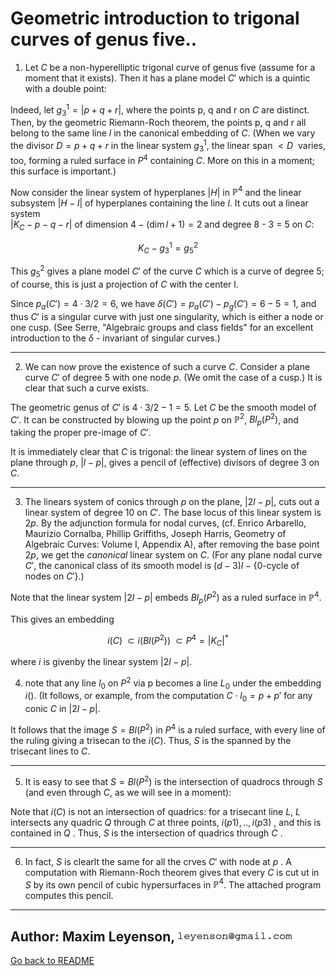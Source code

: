 # Geometric introduction to trigonal curves of genus five..


1. Let $`C`$ be a non-hyperelliptic trigonal  curve of genus five (assume for a moment that it
exists). Then it has a plane model $`C'`$ which is a quintic with a double point:

Indeed, let $`g_3^1 = |p + q + r|`$, where the points p, q and r on $`C`$ are distinct.
Then, by the geometric Riemann-Roch theorem, the points p, q and r 
all belong to the same line $`l`$ in the canonical embedding of $`C`$. (When we vary the divisor
$`D = p + q + r`$ in the linear system $`g_3^1`$, the linear span $`<D\>`$ varies, too, forming a ruled surface
in $`P^4`$ containing $`C`$. More on this in a moment; this surface is important.)
  
Now consider the linear system of hyperplanes $`|H|`$ in $`\mathbb{P}^4`$ and the linear subsystem
$`|H - l|`$ of hyperplanes containing the line $`l`$. It cuts out a linear system  
$`|K_C - p - q - r| `$ of dimension $`4 - ( \dim l + 1) = 2`$ and degree 8 - 3 = 5 on $`C`$:

```math
    K_C - g_3^1 = g_5^2
```
This $`g_5^2`$ gives a plane model $`C'`$ of the curve $`C`$ which is a curve of degree 5;
of course, this is just a projection of $`C`$ with the center l.

Since $`p_a(C') = 4 \cdot 3 / 2 = 6`$, we have $` \delta(C') = p_a(C') - p_g(C') = 
6 - 5 = 1`$, and thus $`C'`$ is a singular curve with just one singularity, which is either a node or one cusp.
(See Serre, "Algebraic groups and class fields" for an excellent introduction to the $`\delta`$ - invariant of
singular curves.)

---------------------------------------------------------------------

2. We can now prove the existence of such a curve $`C`$. Consider a plane curve $`C'`$
of degree 5 with one node $`p`$. (We omit the case of a cusp.) It is clear that such a curve exists.

The geometric genus of $`C'`$ is $`4 \cdot 3 / 2 - 1 = 5`$. Let $`C`$ be the smooth model of $`C'`$.
It can be constructed by blowing up the point $`p`$ on $`\mathbb{P}^2`$, $`Bl_p(P^2)`$, and taking the proper
pre-image of $`C'`$.

It is immediately clear that $`C`$ is trigonal: the linear system of lines
on the plane through $`p`$, $`|l - p|`$, gives a pencil of (effective) divisors
of degree 3 on $`C`$.

---------------------------------------------------------------------- 
3. The linears system of conics through $`p`$ on the plane, $`|2 l - p|`$,
cuts out a linear system of degree 10 on $`C'`$. The base locus of this linear 
system is $`2p`$. By the adjunction formula for nodal curves, (cf. 
Enrico Arbarello, Maurizio Cornalba, Phillip Griffiths, Joseph Harris,
Geometry of Algebraic Curves: Volume I, Appendix A), after removing the base point $`2p`$, 
we get the _canonical_ linear system on $`C`$. (For any plane nodal curve $C'$,
the canonical class of its smooth model is $` (d-3) l - \{ \text{0-cycle of nodes on } C' \} `$.)

Note that the linear system $`|2l - p|`$ embeds $`Bl_p(P^2)`$ as a ruled surface in $`\mathbb{P}^4`$.

This gives an embedding

```math
   i(C) \; \subset i(Bl(P^2)) \; \subset P^4 = |K_C|^*
```

where $`i`$ is givenby the linear system $`|2l - p|`$.

4. note that any line $`l_0`$ on $`P^2`$ via p becomes a line $`L_0`$ under the embedding
$`i()`$. (It follows, or example, from the computation $`C \cdot l_0 = p + p'`$ for
any conic $`C`$ in $`|2l - p|`$.

It follows that the image $` S = Bl(P^2) `$ in $`P^4`$  is a ruled surface, with every line 
of the ruling giving a trisecan to the $` i(C) `$. Thus, $` S `$ is the spanned by the trisecant lines
to $` C `$.

---------------------------------------------------------------------- 
5. It is easy to see that $` S = Bl(P^2) `$ is the intersection of quadrocs through $` S `$ (and even
through $` C `$, as we will see in a moment):

Note that $` i(C) `$ is not an intersection of quadrics: for a trisecant line $` L `$,
$` L`$ intersects any quadric  $` Q `$ through $`C`$ at three points, $`  i(p1),.., i(p3) `$ ,
and this is contained in $` Q `$ . Thus, $` S `$ is the intersection of quadrics through
$` C `$ .


---------------------------------------------------------------------- 

6. In fact, $` S `$ is clearlt the same for all the crves $`C'`$ with node
at $` p `$  . A computation with Riemann-Roch theorem gives that every $`C`$ is cut ut in $` S `$ 
by its own pencil of cubic hypersurfaces in $`\mathbb{P}^4`$. The attached program computes this pencil.


---------------------------------------------------------------------- 
Author: Maxim Leyenson, ![email address](images/email-address-image.resample-100.gif)
---------------------------------------------------------------------- 
 [Go back to README](README.md)

